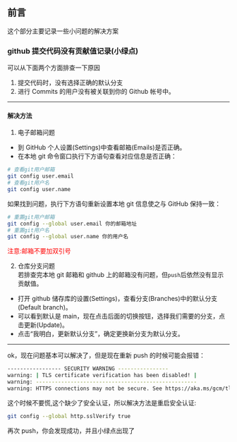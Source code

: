 ## 前言

这个部分主要记录一些小问题的解决方案

### github 提交代码没有贡献值记录(小绿点)

可以从下面两个方面排查一下原因

1. 提交代码时，没有选择正确的默认分支
2. 进行 Commits 的用户没有被关联到你的 Github 帐号中。

---

#### 解决方法

1. 电子邮箱问题

- 到 GitHub 个人设置(Settings)中查看邮箱(Emails)是否正确。
- 在本地 git 命令窗口执行下方语句查看对应信息是否正确：

```bash
# 查看git用户邮箱
git config user.email
# 查看git用户名
git config user.name
```

如果找到问题，执行下方语句重新设置本地 git 信息使之与 GitHub 保持一致：

```bash
# 重置git用户邮箱
git config --global user.email 你的邮箱地址
# 重置git用户名
git config --global user.name 你的用户名
```

<font color="red">注意:邮箱不要加双引号</font>

2. 仓库分支问题  
   若排查完本地 git 邮箱和 github 上的邮箱没有问题，但<code>push</code>后依然没有显示贡献值。

- 打开 github 储存库的设置(Settings)，查看分支(Branches)中的默认分支(Default branch)。
- 可以看到默认是 main，现在点击后面的切换按钮，选择我们需要的分支，点击更新(Update)。
- 点击“我明白，更新默认分支”，确定更换新分支为默认分支。

---

ok，现在问题基本可以解决了，但是现在重新 push 的时候可能会报错：

```bash
----------------- SECURITY WARNING ----------------
warning: | TLS certificate verification has been disabled! |
warning: ---------------------------------------------------
warning: HTTPS connections may not be secure. See https://aka.ms/gcm/tlsverify for more information.
```

这个时候不要慌,这个缺少了安全认证，所以解决方法是重启安全认证:

```bash
git config --global http.sslVerify true
```

再次 push，你会发现成功，并且小绿点出现了
